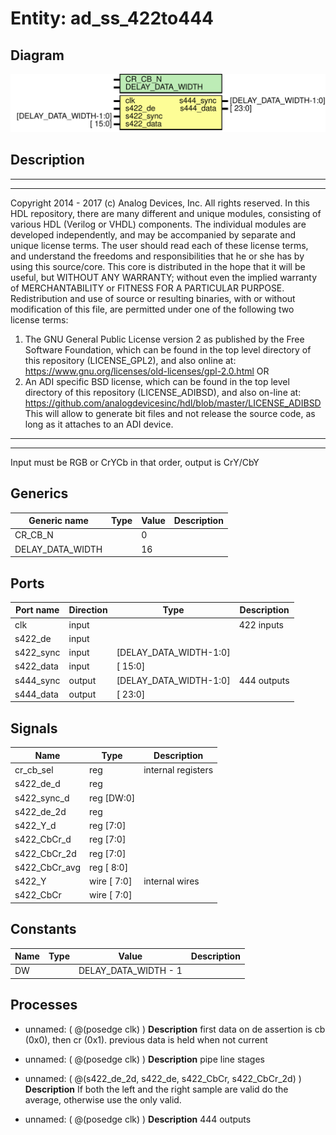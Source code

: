 # Entity: ad_ss_422to444

## Diagram

![Diagram](ad_ss_422to444.svg "Diagram")
## Description

***************************************************************************
 ***************************************************************************
 Copyright 2014 - 2017 (c) Analog Devices, Inc. All rights reserved.
 In this HDL repository, there are many different and unique modules, consisting
 of various HDL (Verilog or VHDL) components. The individual modules are
 developed independently, and may be accompanied by separate and unique license
 terms.
 The user should read each of these license terms, and understand the
 freedoms and responsibilities that he or she has by using this source/core.
 This core is distributed in the hope that it will be useful, but WITHOUT ANY
 WARRANTY; without even the implied warranty of MERCHANTABILITY or FITNESS FOR
 A PARTICULAR PURPOSE.
 Redistribution and use of source or resulting binaries, with or without modification
 of this file, are permitted under one of the following two license terms:
   1. The GNU General Public License version 2 as published by the
      Free Software Foundation, which can be found in the top level directory
      of this repository (LICENSE_GPL2), and also online at:
      <https://www.gnu.org/licenses/old-licenses/gpl-2.0.html>
 OR
   2. An ADI specific BSD license, which can be found in the top level directory
      of this repository (LICENSE_ADIBSD), and also on-line at:
      https://github.com/analogdevicesinc/hdl/blob/master/LICENSE_ADIBSD
      This will allow to generate bit files and not release the source code,
      as long as it attaches to an ADI device.
 ***************************************************************************
 ***************************************************************************
 Input must be RGB or CrYCb in that order, output is CrY/CbY
 
## Generics

| Generic name     | Type | Value | Description |
| ---------------- | ---- | ----- | ----------- |
| CR_CB_N          |      | 0     |             |
| DELAY_DATA_WIDTH |      | 16    |             |
## Ports

| Port name | Direction | Type                   | Description |
| --------- | --------- | ---------------------- | ----------- |
| clk       | input     |                        | 422 inputs  |
| s422_de   | input     |                        |             |
| s422_sync | input     | [DELAY_DATA_WIDTH-1:0] |             |
| s422_data | input     | [                15:0] |             |
| s444_sync | output    | [DELAY_DATA_WIDTH-1:0] | 444 outputs |
| s444_data | output    | [                23:0] |             |
## Signals

| Name          | Type           | Description         |
| ------------- | -------------- | ------------------- |
| cr_cb_sel     | reg            | internal registers  |
| s422_de_d     | reg            |                     |
| s422_sync_d   | reg     [DW:0] |                     |
| s422_de_2d    | reg            |                     |
| s422_Y_d      | reg      [7:0] |                     |
| s422_CbCr_d   | reg      [7:0] |                     |
| s422_CbCr_2d  | reg      [7:0] |                     |
| s422_CbCr_avg | reg     [ 8:0] |                     |
| s422_Y        | wire [ 7:0]    | internal wires      |
| s422_CbCr     | wire [ 7:0]    |                     |
## Constants

| Name | Type | Value                | Description |
| ---- | ---- | -------------------- | ----------- |
| DW   |      | DELAY_DATA_WIDTH - 1 |             |
## Processes
- unnamed: ( @(posedge clk) )
**Description**
first data on de assertion is cb (0x0), then cr (0x1).
previous data is held when not current

- unnamed: ( @(posedge clk) )
**Description**
pipe line stages

- unnamed: ( @(s422_de_2d, s422_de, s422_CbCr, s422_CbCr_2d) )
**Description**
If both the left and the right sample are valid do the average, otherwise
use the only valid.

- unnamed: ( @(posedge clk) )
**Description**
444 outputs

